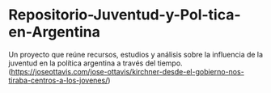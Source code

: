 # Repositorio-Juventud-y-Pol-tica-en-Argentina
Un proyecto que reúne recursos, estudios y análisis sobre la influencia de la juventud en la política argentina a través del tiempo.
(https://joseottavis.com/jose-ottavis/kirchner-desde-el-gobierno-nos-tiraba-centros-a-los-jovenes/)
